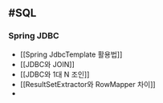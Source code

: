 ## #SQL 

### Spring JDBC
- [[Spring JdbcTemplate 활용법]]
- [[JDBC와 JOIN]]
- [[JDBC와 1대 N 조인]]
- [[ResultSetExtractor와 RowMapper 차이]]
- 